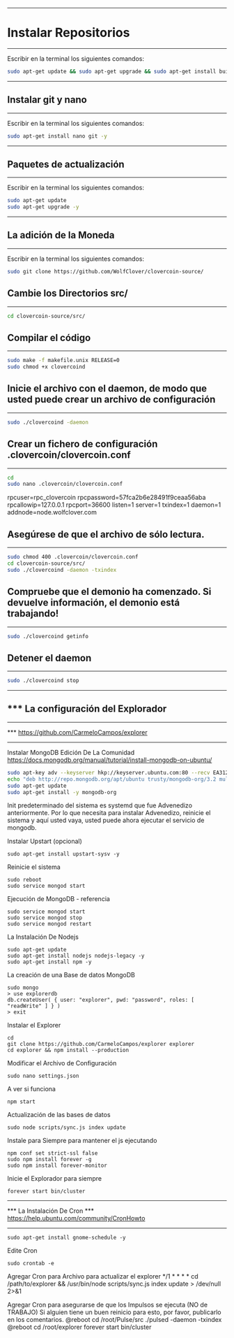 ******************************************
Instalar Repositorios
=====================
******************************************
Escribir en la terminal los siguientes comandos:

```bash
sudo apt-get update && sudo apt-get upgrade && sudo apt-get install build-essential libssl-dev libdb-dev unzip libdb++-dev libboost-all-dev git libssl1.0.0-dbg libdb-dev libdb++-dev libboost-all-dev libminiupnpc-dev libevent-dev libcrypto++-dev libgmp3-dev git npm nodejs-legacy curl build-essential libtool autotools-dev autoconf pkg-config libssl-dev redis-server libdb++-dev libboost-all-dev libqrencode-dev miniupnpc libminiupnpc-dev pkg-config libtool autotools-dev libqt5gui5 libqt5core5a libqt5dbus5 qttools5-dev qttools5-dev-tools libprotobuf-dev automake -y
```

******************************************
Instalar git y nano
---------------------
******************************************
Escribir en la terminal los siguientes comandos:

```bash
sudo apt-get install nano git -y
```

******************************************
Paquetes de actualización
---------------------
******************************************
Escribir en la terminal los siguientes comandos:

```bash
sudo apt-get update
sudo apt-get upgrade -y
```

******************************************
La adición de la Moneda
---------------------
******************************************
Escribir en la terminal los siguientes comandos:
```bash
sudo git clone https://github.com/WolfClover/clovercoin-source/
```

Cambie los Directorios src/
---------------------
******************************************
```bash
cd clovercoin-source/src/ 
```

Compilar el código
---------------------
******************************************
```bash
sudo make -f makefile.unix RELEASE=0
sudo chmod +x clovercoind
```

Inicie el archivo con el daemon, de modo que usted puede crear un archivo de configuración
---------------------
******************************************
```bash
sudo ./clovercoind -daemon
```

Crear un fichero de configuración .clovercoin/clovercoin.conf
---------------------
******************************************
```bash
cd
sudo nano .clovercoin/clovercoin.conf
```

rpcuser=rpc_clovercoin
rpcpassword=57fca2b6e28491f9ceaa56aba
rpcallowip=127.0.0.1
rpcport=36600
listen=1
server=1
txindex=1
daemon=1
addnode=node.wolfclover.com

Asegúrese de que el archivo de sólo lectura.
---------------------
******************************************
```bash
sudo chmod 400 .clovercoin/clovercoin.conf
cd clovercoin-source/src/
sudo ./clovercoind -daemon -txindex
```

Compruebe que el demonio ha comenzado. Si devuelve información, el demonio está trabajando!
---------------------
******************************************
```bash
sudo ./clovercoind getinfo
```

Detener el daemon
---------------------
******************************************
```bash
sudo ./clovercoind stop
```

******************************************
*** La configuración del Explorador
---------------------
******************************************
*** https://github.com/CarmeloCampos/explorer
******************************************

Instalar MongoDB Edición De La Comunidad
https://docs.mongodb.org/manual/tutorial/install-mongodb-on-ubuntu/

```bash
sudo apt-key adv --keyserver hkp://keyserver.ubuntu.com:80 --recv EA312927
echo "deb http://repo.mongodb.org/apt/ubuntu trusty/mongodb-org/3.2 multiverse" | sudo tee /etc/apt/sources.list.d/mongodb-org-3.2.list
sudo apt-get update
sudo apt-get install -y mongodb-org
```

Init predeterminado del sistema es systemd que fue Advenedizo anteriormente. Por lo que necesita para instalar Advenedizo, reinicie el sistema y aquí usted vaya, usted puede ahora ejecutar el servicio de mongodb.

Instalar Upstart (opcional)
```
sudo apt-get install upstart-sysv -y
```

Reinicie el sistema
```
sudo reboot
sudo service mongod start
```

Ejecución de MongoDB - referencia
```
sudo service mongod start
sudo service mongod stop
sudo service mongod restart
```

La Instalación De Nodejs
```
sudo apt-get update
sudo apt-get install nodejs nodejs-legacy -y
sudo apt-get install npm -y
```

La creación de una Base de datos MongoDB
```
sudo mongo
> use explorerdb
db.createUser( { user: "explorer", pwd: "password", roles: [ "readWrite" ] } )
> exit
```

Instalar el Explorer
```
cd
git clone https://github.com/CarmeloCampos/explorer explorer
cd explorer && npm install --production
```

Modificar el Archivo de Configuración
```
sudo nano settings.json
```

A ver si funciona
```
npm start
```

Actualización de las bases de datos
```
sudo node scripts/sync.js index update 
```

Instale para Siempre para mantener el js ejecutando
```
npm conf set strict-ssl false
sudo npm install forever -g
sudo npm install forever-monitor
```

Inicie el Explorador para siempre
```
forever start bin/cluster
```

******************************************
*** La Instalación De Cron
*** https://help.ubuntu.com/community/CronHowto
******************************************

```
sudo apt-get install gnome-schedule -y
```

Edite Cron
```
sudo crontab -e
```

Agregar Cron para Archivo para actualizar el explorer
*/1 * * * * cd /path/to/explorer && /usr/bin/node scripts/sync.js index update > /dev/null 2>&1

Agregar Cron para asegurarse de que los Impulsos se ejecuta (NO de TRABAJO)
Si alguien tiene un buen reinicio para esto, por favor, publicarlo en los comentarios.
@reboot cd /root/Pulse/src ./pulsed -daemon -txindex
@reboot cd /root/explorer forever start bin/cluster 

